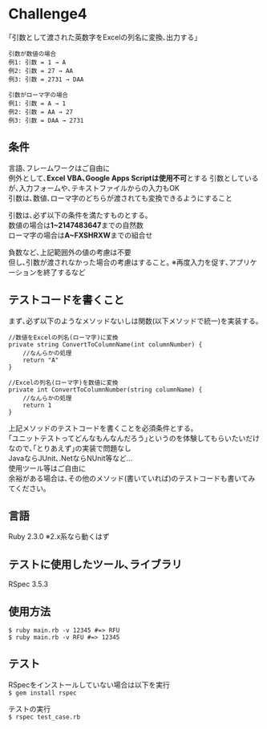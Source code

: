 # Challenge4
｢引数として渡された英数字をExcelの列名に変換､出力する｣  

```
引数が数値の場合  
例1: 引数 = 1 → A  
例2: 引数 = 27 → AA  
例3: 引数 = 2731 → DAA  

引数がローマ字の場合  
例1: 引数 = A → 1  
例2: 引数 = AA → 27  
例3: 引数 = DAA → 2731  
```

## 条件
言語､フレームワークはご自由に  
例外として､**Excel VBA､Google Apps Scriptは使用不可**とする
引数としているが､入力フォームや､テキストファイルからの入力もOK  
引数は､数値､ローマ字のどちらが渡されても変換できるようにすること  

引数は､必ず以下の条件を満たすものとする｡  
数値の場合は**1~2147483647**までの自然数  
ローマ字の場合は**A~FXSHRXW**までの組合せ  

負数など､上記範囲外の値の考慮は不要  
但し､引数が渡されなかった場合の考慮はすること｡
※再度入力を促す､アプリケーションを終了するなど

## テストコードを書くこと
まず､必ず以下のようなメソッドないしは関数(以下メソッドで統一)を実装する｡   

```CSharp
//数値をExcelの列名(ローマ字)に変換
private string ConvertToColumnName(int columnNumber) {
    //なんらかの処理
    return "A"
}

//Excelの列名(ローマ字)を数値に変換
private int ConvertToColumnNumber(string columnName) {
    //なんらかの処理
    return 1
}
```
上記メソッドのテストコードを書くことを必須条件とする｡  
｢ユニットテストってどんなもんなんだろう｣というのを体験してもらいたいだけなので､｢とりあえず｣の実装で問題なし  
JavaならJUnit､.NetならNUnit等など...  
使用ツール等はご自由に  
余裕がある場合は､その他のメソッド(書いていれば)のテストコードも書いてみてください｡  

## 言語
Ruby 2.3.0 ※2.x系なら動くはず  
## テストに使用したツール､ライブラリ
RSpec 3.5.3  
## 使用方法

```
$ ruby main.rb -v 12345 #=> RFU
$ ruby main.rb -v RFU #=> 12345
```
## テスト
RSpecをインストールしていない場合は以下を実行  
`$ gem install rspec`  

テストの実行  
`$ rspec test_case.rb`
